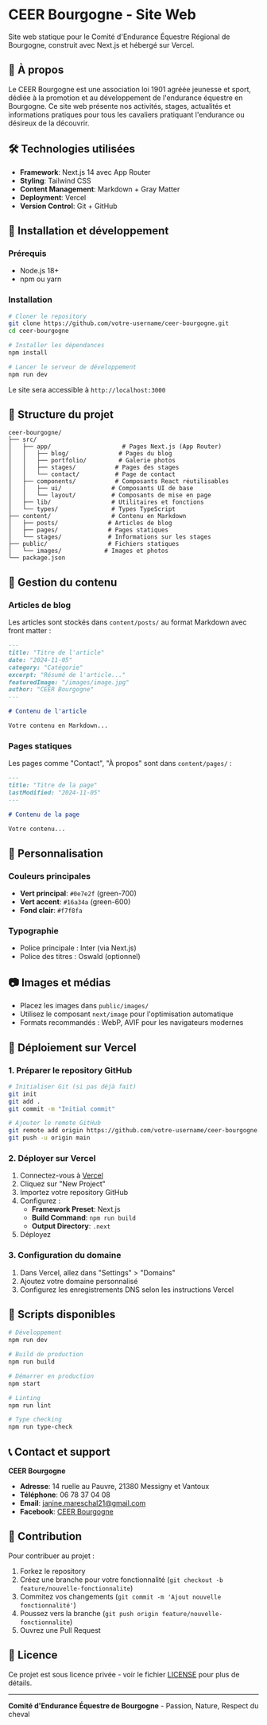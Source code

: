 # CEER Bourgogne - Site Web

Site web statique pour le Comité d'Endurance Équestre Régional de Bourgogne, construit avec Next.js et hébergé sur Vercel.

## 🐴 À propos

Le CEER Bourgogne est une association loi 1901 agréée jeunesse et sport, dédiée à la promotion et au développement de l'endurance équestre en Bourgogne. Ce site web présente nos activités, stages, actualités et informations pratiques pour tous les cavaliers pratiquant l'endurance ou désireux de la découvrir.

## 🛠️ Technologies utilisées

- **Framework**: Next.js 14 avec App Router
- **Styling**: Tailwind CSS
- **Content Management**: Markdown + Gray Matter
- **Deployment**: Vercel
- **Version Control**: Git + GitHub

## 🚀 Installation et développement

### Prérequis

- Node.js 18+ 
- npm ou yarn

### Installation

```bash
# Cloner le repository
git clone https://github.com/votre-username/ceer-bourgogne.git
cd ceer-bourgogne

# Installer les dépendances
npm install

# Lancer le serveur de développement
npm run dev
```

Le site sera accessible à `http://localhost:3000`

## 📁 Structure du projet

```
ceer-bourgogne/
├── src/
│   ├── app/                    # Pages Next.js (App Router)
│   │   ├── blog/              # Pages du blog
│   │   ├── portfolio/         # Galerie photos
│   │   ├── stages/           # Pages des stages
│   │   └── contact/          # Page de contact
│   ├── components/           # Composants React réutilisables
│   │   ├── ui/              # Composants UI de base
│   │   └── layout/          # Composants de mise en page
│   ├── lib/                 # Utilitaires et fonctions
│   └── types/               # Types TypeScript
├── content/                 # Contenu en Markdown
│   ├── posts/              # Articles de blog
│   ├── pages/              # Pages statiques
│   └── stages/             # Informations sur les stages
├── public/                 # Fichiers statiques
│   └── images/            # Images et photos
└── package.json
```

## 📝 Gestion du contenu

### Articles de blog

Les articles sont stockés dans `content/posts/` au format Markdown avec front matter :

```markdown
---
title: "Titre de l'article"
date: "2024-11-05"
category: "Catégorie"
excerpt: "Résumé de l'article..."
featuredImage: "/images/image.jpg"
author: "CEER Bourgogne"
---

# Contenu de l'article

Votre contenu en Markdown...
```

### Pages statiques

Les pages comme "Contact", "À propos" sont dans `content/pages/` :

```markdown
---
title: "Titre de la page"
lastModified: "2024-11-05"
---

# Contenu de la page

Votre contenu...
```

## 🎨 Personnalisation

### Couleurs principales

- **Vert principal**: `#0e7e2f` (green-700)
- **Vert accent**: `#16a34a` (green-600)
- **Fond clair**: `#f7f8fa`

### Typographie

- Police principale : Inter (via Next.js)
- Police des titres : Oswald (optionnel)

## 📷 Images et médias

- Placez les images dans `public/images/`
- Utilisez le composant `next/image` pour l'optimisation automatique
- Formats recommandés : WebP, AVIF pour les navigateurs modernes

## 🚀 Déploiement sur Vercel

### 1. Préparer le repository GitHub

```bash
# Initialiser Git (si pas déjà fait)
git init
git add .
git commit -m "Initial commit"

# Ajouter le remote GitHub
git remote add origin https://github.com/votre-username/ceer-bourgogne.git
git push -u origin main
```

### 2. Déployer sur Vercel

1. Connectez-vous à [Vercel](https://vercel.com)
2. Cliquez sur "New Project"
3. Importez votre repository GitHub
4. Configurez :
   - **Framework Preset**: Next.js
   - **Build Command**: `npm run build`
   - **Output Directory**: `.next`
5. Déployez

### 3. Configuration du domaine

1. Dans Vercel, allez dans "Settings" > "Domains"
2. Ajoutez votre domaine personnalisé
3. Configurez les enregistrements DNS selon les instructions Vercel

## 🔧 Scripts disponibles

```bash
# Développement
npm run dev

# Build de production
npm run build

# Démarrer en production
npm start

# Linting
npm run lint

# Type checking
npm run type-check
```

## 📞 Contact et support

**CEER Bourgogne**
- **Adresse**: 14 ruelle au Pauvre, 21380 Messigny et Vantoux
- **Téléphone**: 06 78 37 04 08
- **Email**: janine.mareschal21@gmail.com
- **Facebook**: [CEER Bourgogne](https://www.facebook.com/CEER-Bourgogne-Endurance-équestre-1651352001821605/)

## 🤝 Contribution

Pour contribuer au projet :

1. Forkez le repository
2. Créez une branche pour votre fonctionnalité (`git checkout -b feature/nouvelle-fonctionnalite`)
3. Commitez vos changements (`git commit -m 'Ajout nouvelle fonctionnalité'`)
4. Poussez vers la branche (`git push origin feature/nouvelle-fonctionnalite`)
5. Ouvrez une Pull Request

## 📄 Licence

Ce projet est sous licence privée - voir le fichier [LICENSE](LICENSE) pour plus de détails.

---

**Comité d'Endurance Équestre de Bourgogne** - Passion, Nature, Respect du cheval 